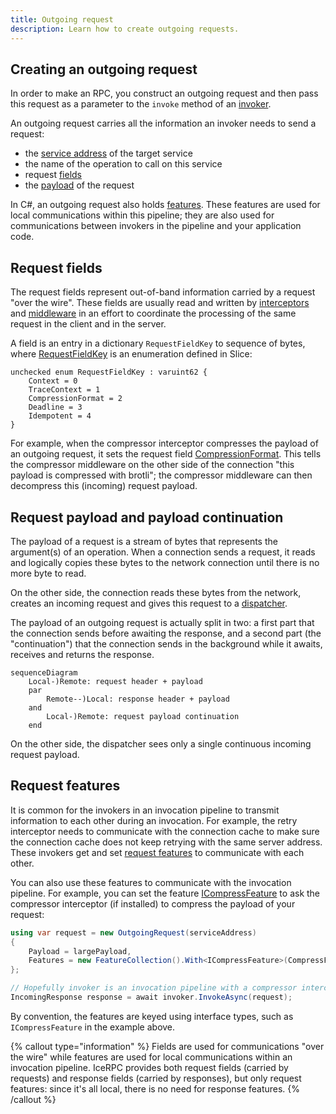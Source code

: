 ```yaml
---
title: Outgoing request
description: Learn how to create outgoing requests.
---
```


## Creating an outgoing request

In order to make an RPC, you construct an outgoing request and then pass this request as a parameter to the `invoke`
method of an [invoker](invocation-pipeline#the-invoker-abstraction).

An outgoing request carries all the information an invoker needs to send a request:
- the [service address](service-address) of the target service
- the name of the operation to call on this service
- request [fields](#request-fields)
- the [payload](#request-payload-and-payload-continuation) of the request

In C#, an outgoing request also holds [features](#request-features). These features are used for local communications
within this pipeline; they are also used for communications between invokers in the pipeline and your application code.

## Request fields

The request fields represent out-of-band information carried by a request "over the wire". These fields are usually read
and written by [interceptors](interceptor) and [middleware](../dispatch/middleware) in an effort to coordinate the
processing of the same request in the client and in the server.

A field is an entry in a dictionary `RequestFieldKey` to sequence of bytes, where [RequestFieldKey][request-field-key]
is an enumeration defined in Slice:

```slice
unchecked enum RequestFieldKey : varuint62 {
    Context = 0
    TraceContext = 1
    CompressionFormat = 2
    Deadline = 3
    Idempotent = 4
}
```

For example, when the compressor interceptor compresses the payload of an outgoing request, it sets the request field
[CompressionFormat]. This tells the compressor middleware on the other side of the connection "this payload is
compressed with brotli"; the compressor middleware can then decompress this (incoming) request payload.

## Request payload and payload continuation

The payload of a request is a stream of bytes that represents the argument(s) of an operation. When a connection sends a
request, it reads and logically copies these bytes to the network connection until there is no more byte to read.

On the other side, the connection reads these bytes from the network, creates an incoming request and gives this request
to a [dispatcher](../dispatch/dispatch-pipeline#the-dispatcher-abstraction).

The payload of an outgoing request is actually split in two: a first part that the connection sends before awaiting the
response, and a second part (the "continuation") that the connection sends in the background while it awaits, receives
and returns the response.

```mermaid
sequenceDiagram
    Local-)Remote: request header + payload
    par
        Remote--)Local: response header + payload
    and
        Local-)Remote: request payload continuation
    end
```

On the other side, the dispatcher sees only a single continuous incoming request payload.

## Request features

It is common for the invokers in an invocation pipeline to transmit information to each other during an invocation. For
example, the retry interceptor needs to communicate with the connection cache to make sure the connection cache does not
keep retrying with the same server address. These invokers get and set [request features][feature-collection] to
communicate with each other.

You can also use these features to communicate with the invocation pipeline. For example, you can set the feature
[ICompressFeature] to ask the compressor interceptor (if installed) to compress the payload of your request:

```csharp
using var request = new OutgoingRequest(serviceAddress)
{
    Payload = largePayload,
    Features = new FeatureCollection().With<ICompressFeature>(CompressFeature.Compress)
};

// Hopefully invoker is an invocation pipeline with a compressor interceptor.
IncomingResponse response = await invoker.InvokeAsync(request);
```

By convention, the features are keyed using interface types, such as `ICompressFeature` in the example above.

{% callout type="information" %}
Fields are used for communications "over the wire" while features are used for local communications within an invocation
pipeline. IceRPC provides both request fields (carried by requests) and response fields (carried by responses), but
only request features: since it's all local, there is no need for response features.
{% /callout %}

[feature-collection]: csharp:IceRpc.Features.FeatureCollection
[request-field-key]: https://github.com/icerpc/icerpc-slice/blob/main/IceRpc/RequestFieldKey.slice
[CompressionFormat]: https://github.com/icerpc/icerpc-slice/blob/main/IceRpc/CompressionFormat.slice
[ICompressFeature]: csharp:IceRpc.Features.ICompressFeature
